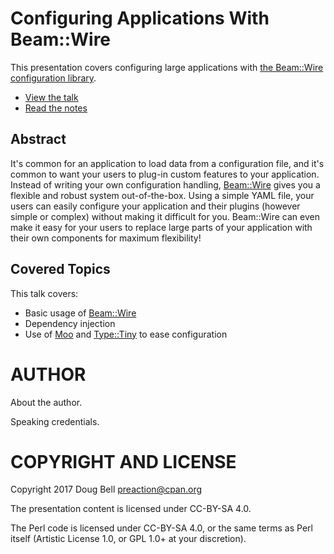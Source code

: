 
# Configuring Applications With Beam::Wire

This presentation covers configuring large applications with [the
Beam::Wire configuration library](http://metacpan.org/pod/Beam::Wire).

* [View the talk](http://preaction.github.io/Configuring-Applications-With-Beam/)
* [Read the notes](http://github.com/preaction/Configuring-Applications-With-Beam/blob/master/NOTES.md)

## Abstract

It's common for an application to load data from a configuration file,
and it's common to want your users to plug-in custom features to your
application. Instead of writing your own configuration handling,
[Beam::Wire](http://metacpan.org/pod/Beam::Wire) gives you a flexible
and robust system out-of-the-box. Using a simple YAML file, your users
can easily configure your application and their plugins (however simple
or complex) without making it difficult for you. Beam::Wire can even
make it easy for your users to replace large parts of your application
with their own components for maximum flexibility!

## Covered Topics

This talk covers:

* Basic usage of [Beam::Wire](http://metacpan.org/pod/Beam::Wire)
* Dependency injection
* Use of [Moo](http://metacpan.org/pod/Moo) and
  [Type::Tiny](http://metacpan.org/pod/Type::Tiny) to ease configuration

# AUTHOR

About the author.

Speaking credentials.

# COPYRIGHT AND LICENSE

Copyright 2017 Doug Bell <preaction@cpan.org>

The presentation content is licensed under CC-BY-SA 4.0.

The Perl code is licensed under CC-BY-SA 4.0, or the same terms as Perl
itself (Artistic License 1.0, or GPL 1.0+ at your discretion).

